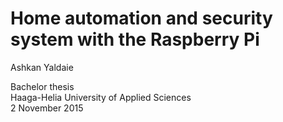# Home automation and security system with the Raspberry Pi

Ashkan Yaldaie

Bachelor thesis  
Haaga-Helia University of Applied Sciences  
2 November 2015

